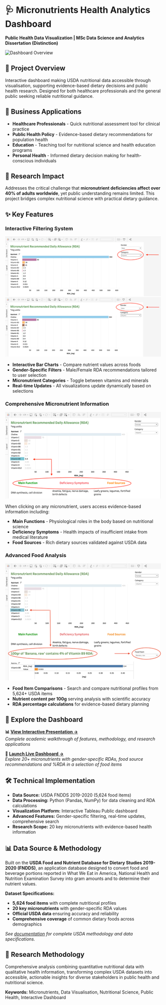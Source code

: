 # 🩺 Micronutrients Health Analytics Dashboard
**Public Health Data Visualization | MSc Data Science and Analytics Dissertation (Distinction)**

![Dashboard Overview](images/dashboard-overview.png)

## 🎯 Project Overview
Interactive dashboard making USDA nutritional data accessible through visualisation, supporting evidence-based dietary decisions and public health research. Designed for both healthcare professionals and the general public seeking reliable nutritional guidance.

## 🎯 Business Applications

- **Healthcare Professionals** - Quick nutritional assessment tool for clinical practice
- **Public Health Policy** - Evidence-based dietary recommendations for population health
- **Education** - Teaching tool for nutritional science and health education programs
- **Personal Health** - Informed dietary decision making for health-conscious individuals

## 🔬 Research Impact
Addresses the critical challenge that **micronutrient deficiencies affect over 40% of adults worldwide**, yet public understanding remains limited. This project bridges complex nutritional science with practical dietary guidance.

## ✨ Key Features

### Interactive Filtering System
![Category Filter](images/category_filter.png)
![Gender Filter](images/gender_filter.png)
- **Interactive Bar Charts** - Compare nutrient values across foods
- **Gender-Specific Filters** - Male/Female RDA recommendations tailored to user selection
- **Micronutrient Categories** - Toggle between vitamins and minerals
- **Real-time Updates** - All visualizations update dynamically based on selections

### Comprehensive Micronutrient Information
![Micronutrient Details Panel](images/micronutrient_details.png)

When clicking on any micronutrient, users access evidence-based information including:
- **Main Functions** - Physiological roles in the body based on nutritional science
- **Deficiency Symptoms** - Health impacts of insufficient intake from medical literature
- **Food Sources** - Rich dietary sources validated against USDA data

### Advanced Food Analysis
![Food Analysis Chart](images/food_analysis.png)

- **Food Item Comparisons** - Search and compare nutritional profiles from 5,624+ USDA items
- **Nutrient content per 100g** serving analysis with scientific accuracy
- **RDA percentage calculations** for evidence-based dietary planning

## 🔗 Explore the Dashboard

**📊 [View Interactive Presentation →](https://gamma.app/docs/Micronutrient-Explorer-Interactive-Nutritional-Tableau-Dashboard-bjfsham896ne3dm)**  
*Complete academic walkthrough of features, methodology, and research applications*

**🚀 [Launch Live Dashboard →](https://public.tableau.com/app/profile/rachel.berger2819/viz/MicronutrientAnalysis/MicronutrientsDashboard?publish=yes)**  
*Explore 20+ micronutrients with gender-specific RDAs, food source recommendations and %RDA in a selection of food items*

## 🛠️ Technical Implementation

- **Data Source:** USDA FNDDS 2019-2020 (5,624 food items)
- **Data Processing:** Python (Pandas, NumPy) for data cleaning and RDA calculations
- **Visualization Platform:** Interactive Tableau Public dashboard
- **Advanced Features:** Gender-specific filtering, real-time updates, comprehensive search
- **Research Scope:** 20 key micronutrients with evidence-based health information

## 📊 Data Source & Methodology
Built on the **USDA Food and Nutrient Database for Dietary Studies 2019-2020 (FNDDS)**, an application database designed to convert food and beverage portions reported in What We Eat in America, National Health and Nutrition Examination Survey into gram amounts and to determine their nutrient values.

**Dataset Specifications:**
- **5,624 food items** with complete nutritional profiles
- **20 key micronutrients** with gender-specific RDA values
- **Official USDA data** ensuring accuracy and reliability
- **Comprehensive coverage** of common dietary foods across demographics

*See [documentation](./docs/) for complete USDA methodology and data specifications.*

## 🔬 Research Methodology

Comprehensive analysis combining quantitative nutritional data with qualitative health information, transforming complex USDA datasets into accessible, actionable insights for diverse stakeholders in public health and nutritional science.

**Keywords:** Micronutrients, Data Visualisation, Nutritional Science, Public Health, Interactive Dashboard




